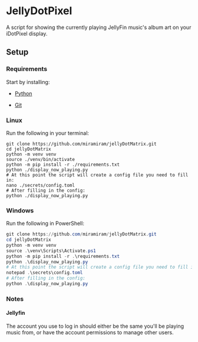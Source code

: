 # JellyDotPixel

A script for showing the currently playing JellyFin music's album art on your iDotPixel display.

## Setup

### Requirements

Start by installing:

- [Python](https://www.python.org/downloads/)

- [Git](https://git-scm.com/downloads)

### Linux

Run the following in your terminal:

```shell
git clone https://github.com/miramiram/jellyDotMatrix.git
cd jellyDotMatrix
python -m venv venv
source ./venv/bin/activate
python -m pip install -r ./requirements.txt
python ./display_now_playing.py
# At this point the script will create a config file you need to fill in:
nano ./secrets/config.toml
# After filling in the config:
python ./display_now_playing.py
```

### Windows

Run the following in PowerShell:

```powershell
git clone https://github.com/miramiram/jellyDotMatrix.git
cd jellyDotMatrix
python -m venv venv
source .\venv\Scripts\Activate.ps1
python -m pip install -r .\requirements.txt
python .\display_now_playing.py
# At this point the script will create a config file you need to fill in:
notepad .\secrets\config.toml
# After filling in the config:
python .\display_now_playing.py
```

### Notes

#### Jellyfin

The account you use to log in should either be the same you'll be playing music from, or have the account permissions to manage other users.
